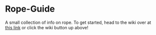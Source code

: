 # Rope-Guide
A small collection of info on rope.
To get started, head to the wiki over at [this link](https://github.com/RopeInfo/Rope-Guide/wiki/1-Welcome!-18--Only) or click the wiki button up above!
